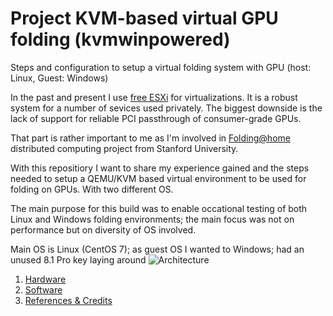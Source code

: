# Project KVM-based virtual GPU folding (kvmwinpowered)
Steps and configuration to setup a virtual folding system with GPU (host: Linux, Guest: Windows)

In the past and present I use [free ESXi](https://www.vmware.com/products/vsphere-hypervisor/gettingstarted) for virtualizations. It is a robust system for a number of sevices used privately. The biggest downside is the lack of support for reliable PCI passthrough of consumer-grade GPUs.

That part is rather important to me as I'm involved in [Folding@home](http://folding.stanford.edu) distributed computing project from Stanford University.

With this repositiory I want to share my experience gained and the steps needed to setup a QEMU/KVM based virtual environment to be used for folding on GPUs. With two different OS.


The main purpose for this build was to enable occational testing of both Linux and Windows folding environments; the main focus was not on performance but on diversity of OS involved.


Main OS is Linux (CentOS 7); as guest OS I wanted to Windows; had an unused 8.1 Pro key laying around 
![Architecture](http://imageshack.com/a/img922/452/yT83Ux.png)

1. [Hardware](https://github.com/ChristianVirtual/kvmwinpowered/blob/master/hardware.md)
2. [Software](https://github.com/ChristianVirtual/kvmwinpowered/blob/master/software.md)
3. [References & Credits](https://github.com/ChristianVirtual/kvmwinpowered/blob/master/credits.md)



